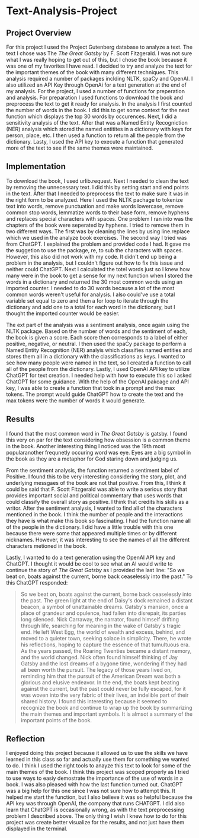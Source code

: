 # Text-Analysis-Project
 
## Project Overview 
For this project I used the Project Gutenberg database to analyze a text. The text I chose was The *The Great Gatsby* by F. Scott Fitzgerald. I was not sure what I was really hoping to get out of this, but I chose the book because it was one of my favorites I have read. I decided to try and analyze the text for the important themes of the book with many different techniques. This analysis required a number of packages inclding NLTK, spaCy and OpenAI. I also utilized an API Key through OpenAi for a text generation at the end of my analysis. For the project, I used a number of functions for preperation and analysis. For preparation I used functions to download the book and preprocess the text to get it ready for analysis. In the analysis I first counted the number of words in the book. I did this to get some context for the next function which displays the top 30 words by occurences. Next, I did a sensitivity analysis of the text. After that was a Named Entity Recogniction (NER) analysis which stored the named entitites in a dictionary with keys for person, place, etc. I then used a function to return all the people from the dictionary. Lasty, I used the API key to execute a function that generated more of the text to see if the same themes were maintained. 


## Implementation 
To download the book, I used urlib.request. Next I needed to clean the text by removing the unnecessary text. I did this by setting start and end points in the text. After that I needed to preprocess the text to make sure it was in the right form to be analyzed. Here I used the NLTK pachage to tokenize text into words, remove punctuation and make words lowercase, remove common stop words, lemmatize words to their base form, remove hyphens and replaces special characters with spaces. One problem I ran into was the chapters of the book were seperated by hyphens. I tried to remove them in two different ways. The first was by cleaning the lines by using line.replace which we used in the analyze book exercises. The second way I tried was from ChatGPT. I explained the problem and provided code I had. It gave me the suggetion to use the package, re, to sub the characters with spaces. However, this also did not work with my code. It didn't end up being a problem in the analysis, but I couldn't figure out how to fix this issue and neither could ChatGPT. Next I calculated the totel words just so I knew how many were in the book to get a sense for my next function when I stored the words in a dictionary and returned the 30 most common words using an imported counter. I needed to do 30 words because a lot of the most common words weren't useful for analysis. I also could've use a total variable set equal to zero and then a for loop to iterate through the dictionary and add one to a total for each word in the dictionary, but I thought the imported counter would be easier. 

The ext part of the analysis was a sentiment analysis, once again using the NLTK package. Based on the number of words and the sentiment of each, the book is given a score. Each score then corresponds to a label of either positive, negative, or neutral. I then used the spaCy package to perform a Named Entity Recognition (NER) analyis which classifies named entities and stores them all in a dictionary with the classifications as keys. I wanted to see how many people were named in the text, so I created a function to call all of the people from the dictionary. Lastly, I used OpenAI API key to utilize ChatGPT for text creation. I needed help with how to execute this so I asked ChatGPT for some guidance. With the help of the OpenAI pakcage and API key, I was able to create a function that took in a prompt and the max tokens. The prompt would guide ChatGPT how to create the text and the max tokens were the number of words it would generate. 


## Results
I found that the most common word in *The Great Gatsby* is gatsby. I found this very on par for the text considering how obsession is a common theme in the book. Another interesting thing I noticed was the 19th most popularanother frequnetly occuring word was eye. Eyes are a big symbol in the book as they are a metaphor for God staring down and judging us.

From the sentiment analysis, the function returned a sentiment label of Positive. I found this to be very interesting considering the story, plot, and underlying messgaes of the book are not that positive. From this, I think it could be said that F. Scott Fitzgerald was able to write a serious story that provides important social and political commentary that uses words that could classify the overall story as positive. I think that credits his skills as a writor. After the sentiment analysis, I wanted to find all of the characters mentioned in the book. I think the number of people and the interactions they have is what make this book so fascinating. I had the function name all of the people in the dictionary. I did have a little trouble with this one because there were some that appeared multiple times or by different nicknames. However, it was interesting to see the names of all the different characters metioned in the book. 

Lastly, I wanted to do a text generation using the OpenAI API key and ChatGPT. I thought it would be cool to see what an AI would write to continue the story of *The Great Gatsby* as I provided the last line: "So we beat on, boats against the current, borne back ceaselessly into the past." To this ChatGPT responded:
> So we beat on, boats against the current, borne back ceaselessly into the past. The green light at the end of Daisy's dock remained a distant beacon, a symbol of unattainable dreams. Gatsby's mansion, once a place of grandeur and opulence, had fallen into disrepair, its parties long silenced. Nick Carraway, the narrator, found himself drifting through life, searching for meaning in the wake of Gatsby's tragic end. He left West Egg, the world of wealth and excess, behind, and moved to a quieter town, seeking solace in simplicity. There, he wrote his reflections, hoping to capture the essence of that tumultuous era. As the years passed, the Roaring Twenties became a distant memory, and the world changed. Nick often found himself thinking of Jay Gatsby and the lost dreams of a bygone time, wondering if they had all been worth the pursuit. The legacy of those years lived on, reminding him that the pursuit of the American Dream was both a glorious and elusive endeavor. In the end, the boats kept beating against the current, but the past could never be fully escaped, for it was woven into the very fabric of their lives, an indelible part of their shared history.
I found this interesting because it seemed to recognize the book and continue to wrap up the book by summarizing the main themes and important symbols. It is almsot a summary of the important points of the book. 


## Reflection 
I enjoyed doing this project because it allowed us to use the skills we have learned in this class so far and actually use them for something we wanted to do. I think I used the right tools to anayze this text to look for some of the main themes of the book. I think this project was scoped properly as I tried to use ways to easiy demostrate the importance of the use of words in a book. I was also pleased with how the last function turned out. ChatGPT was a big help for this one since I was not sure how to attempt this. It helped me start the function, but I also believe it was so helpful because the API key was through OpenAI, the company that runs CHATGPT. I did also learn that ChatGPT is occasionally wrong, as with the text preprocessing problem I described above. The only thing I wish I knew how to do for this project was create better visualize for the results, and not just have them displayed in the terminal. 